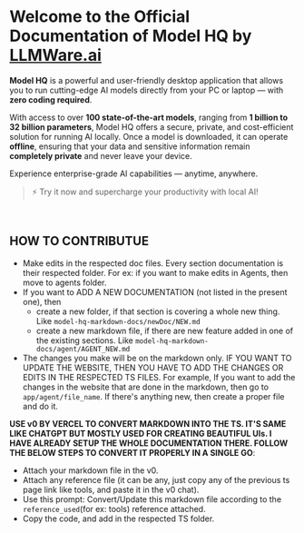 # Welcome to the Official Documentation of **Model HQ** by [LLMWare.ai](https://llmware.ai)
**Model HQ** is a powerful and user-friendly desktop application that allows you to run cutting-edge AI models directly from your PC or laptop — with **zero coding required**.

With access to over **100 state-of-the-art models**, ranging from **1 billion to 32 billion parameters**, Model HQ offers a secure, private, and cost-efficient solution for running AI locally. Once a model is downloaded, it can operate **offline**, ensuring that your data and sensitive information remain **completely private** and never leave your device.

Experience enterprise-grade AI capabilities — anytime, anywhere.

> ⚡ Try it now and supercharge your productivity with local AI!


&nbsp;

## HOW TO CONTRIBUTUE
- Make edits in the respected doc files. Every section documentation is their respected folder. For ex: if you want to make edits in Agents, then move to agents folder.
- If you want to ADD A NEW DOCUMENTATION (not listed in the present one), then
  - create a new folder, if that section is covering a whole new thing. Like `model-hq-markdown-docs/newDoc/NEW.md`
  - create a new markdown file, if there are new feature added in one of the existing sections. Like `model-hq-markdown-docs/agent/AGENT_NEW.md`
- The changes you make will be on the markdown only. IF YOU WANT TO UPDATE THE WEBSITE, THEN YOU HAVE TO ADD THE CHANGES OR EDITS IN THE RESPECTED TS FILES. For example, If you want to add the changes in the website that are done in the markdown, then go to `app/agent/file_name`. If there's anything new, then create a proper file and do it.

**USE v0 BY VERCEL TO CONVERT MARKDOWN INTO THE TS. IT'S SAME LIKE CHATGPT BUT MOSTLY USED FOR CREATING BEAUTIFUL UIs. I HAVE ALREADY SETUP THE WHOLE DOCUMENTATION THERE. FOLLOW THE BELOW STEPS TO CONVERT IT PROPERLY IN A SINGLE GO**:
- Attach your markdown file in the v0.
- Attach any reference file (it can be any, just copy any of the previous ts page link like tools, and paste it in the v0 chat).
- Use this prompt: Convert/Update this markdown file according to the `reference_used`(for ex: tools) reference attached.
- Copy the code, and add in the respected TS folder.

&nbsp;
